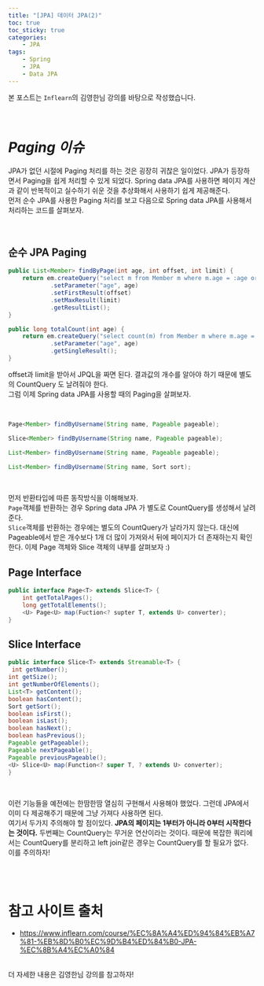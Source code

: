 ```yaml
---
title: "[JPA] 데이터 JPA(2)"
toc: true
toc_sticky: true
categories: 
    - JPA
tags:
    - Spring
    - JPA
    - Data JPA
---
```


본 포스트는 `Inflearn`의 김영한님 강의를 바탕으로 작성했습니다.

<br>

# *Paging 이슈*
JPA가 없던 시절에 Paging 처리를 하는 것은 굉장히 귀찮은 일이었다. JPA가 등장하면서 Paging을 쉽게 처리할 수 있게 되었다. Spring data JPA를 사용하면 페이지 계산과 같이 반복적이고 실수하기 쉬운 것을 추상화해서 사용하기 쉽게 제공해준다. <br>
먼저 순수 JPA를 사용한 Paging 처리를 보고 다음으로 Spring data JPA를 사용해서 처리하는 코드를 살펴보자.

<br>

## 순수 JPA Paging

```java
public List<Member> findByPage(int age, int offset, int limit) {
    return em.createQuery("select m from Member m where m.age = :age order by m.username desc")
            .setParameter("age", age)
            .setFirstResult(offset)
            .setMaxResult(limit)
            .getResultList();
}

public long totalCount(int age) {
    return em.createQuery("select count(m) from Member m where m.age = :age", Long.class)
            .setParameter("age", age)
            .getSingleResult();
}

```


offset과 limit을 받아서 JPQL을 짜면 된다. 결과값의 개수를 알아야 하기 때문에 별도의 CountQuery 도 날려줘야 한다.<br>
그럼 이제 Spring data JPA를 사용할 때의 Paging을 살펴보자.

<br>

```java
Page<Member> findByUsername(String name, Pageable pageable);

Slice<Member> findByUsername(String name, Pageable pageable);

List<Member> findByUsername(String name, Pageable pageable);

List<Member> findByUsername(String name, Sort sort);
```

<br>

먼저 반환타입에 따른 동작방식을 이해해보자.<br> `Page`객체를 반환하는 경우 Spring data JPA 가 별도로 CountQuery를 생성해서 날려준다.<br>
`Slice`객체를 반환하는 경우에는 별도의 CountQuery가 날라가지 않는다. 대신에 Pageable에서 받은 개수보다 1개 더 많이 가져와서 뒤에 페이지가 더 존재하는지 확인한다. 이제 Page 객체와 Slice 객체의 내부를 살펴보자 :) <br>

## Page Interface
```java
public interface Page<T> extends Slice<T> {
    int getTotalPages();
    long getTotalElements();
    <U> Page<U> map(Fuction<? supter T, extends U> converter);
}
```
## Slice Interface

```java
public interface Slice<T> extends Streamable<T> {
 int getNumber();
int getSize();
int getNumberOfElements();
List<T> getContent();
boolean hasContent();
Sort getSort();
boolean isFirst();
boolean isLast();
boolean hasNext();
boolean hasPrevious();
Pageable getPageable();
Pageable nextPageable();
Pageable previousPageable();
<U> Slice<U> map(Function<? super T, ? extends U> converter); 
}
```

<br>

이런 기능들을 예전에는 한땀한땀 열심히 구현해서 사용해야 했었다. 그런데 JPA에서 이미 다 제공해주기 때문에 그냥 가져다 사용하면 된다.<br>
여기서 두가지 주의해야 할 점이있다. **JPA의 페이지는 1부터가 아니라 0부터 시작한다는 것이다.** 두번째는 CountQuery는 무거운 연산이라는 것이다. 때문에 복잡한 쿼리에서는 CountQuery를 분리하고 left join같은 경우는 CountQuery를 할 필요가 없다. 이를 주의하자!

<br>
<br>

# 참고 사이트 출처

* https://www.inflearn.com/course/%EC%8A%A4%ED%94%84%EB%A7%81-%EB%8D%B0%EC%9D%B4%ED%84%B0-JPA-%EC%8B%A4%EC%A0%84

<br>
더 자세한 내용은 김영한님 강의를 참고하자!





